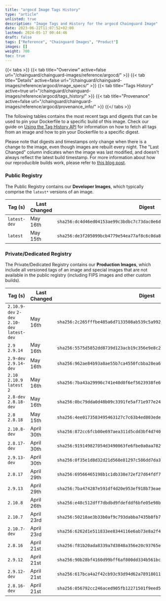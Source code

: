 ```yaml
---
title: "argocd Image Tags History"
type: "article"
unlisted: true
description: "Image Tags and History for the argocd Chainguard Image"
date: 2023-06-22T11:07:52+02:00
lastmod: 2024-05-17 00:44:46
draft: false
tags: ["Reference", "Chainguard Images", "Product"]
images: []
weight: 700
toc: true
---
```


{{< tabs >}}
{{< tab title="Overview" active=false url="/chainguard/chainguard-images/reference/argocd/" >}}
{{< tab title="Details" active=false url="/chainguard/chainguard-images/reference/argocd/image_specs/" >}}
{{< tab title="Tags History" active=true url="/chainguard/chainguard-images/reference/argocd/tags_history/" >}}
{{< tab title="Provenance" active=false url="/chainguard/chainguard-images/reference/argocd/provenance_info/" >}}
{{</ tabs >}}

The following tables contains the most recent tags and digests that can be used to pin your Dockerfile to a specific build of this image. Check our guide on [Using the Tag History API](/chainguard/chainguard-images/using-the-tag-history-api/) for information on how to fetch all tags from an image and how to pin your Dockerfile to a specific digest.

Please note that digests and timestamps only change when there is a change to the image, even though images are rebuilt every night. The "Last Changed" column indicates when the image was last modified, and doesn't always reflect the latest build timestamp. For more information about how our reproducible builds work, please refer to [this blog post](https://www.chainguard.dev/unchained/reproducing-chainguards-reproducible-image-builds).

### Public Registry
The Public Registry contains our **Developer Images**, which typically comprise the `latest*` versions of an image.

| Tag (s)       | Last Changed | Digest                                                                    |
|---------------|--------------|---------------------------------------------------------------------------|
|  `latest-dev` | May 16th     | `sha256:dc4d46ed04153ae99c3bdbc7c73dac0e6dff0dc05ca3419f3368f0f475548831` |
|  `latest`     | May 15th     | `sha256:de3f205099bcb4779e54ea77af8c6c0da898022e7a2c9e33091c56f022f60239` |


### Private/Dedicated Registry
The Private/Dedicated Registry contains our **Production Images**, which include all versioned tags of an image and special images that are not available in the public registry (including FIPS images and other custom builds).

| Tag (s)                                       | Last Changed | Digest                                                                    |
|-----------------------------------------------|--------------|---------------------------------------------------------------------------|
|  `2.10.9-dev` `2-dev` `2.10-dev` `latest-dev` | May 16th     | `sha256:2c265fffbe485a6d7133508ab539c5a99290419bac01f15162b90b8ef1d4a1d1` |
|  `2.9` `2.9.14`                               | May 16th     | `sha256:5575d5852dd8739d123acb19c356e9e8c2432761b39d999077aa1168fc69ecfc` |
|  `2.9-dev` `2.9.14-dev`                       | May 16th     | `sha256:962ae84b93a8ae55b7ca4550fcbba28ea6614fc3661e741411d996c0dbd2c0d5` |
|  `2.10` `2.10.9` `latest` `2`                 | May 16th     | `sha256:7ba43a29996c741e40d0f6ef5623938fe64332a0011eaa2252b87563b58c5203` |
|  `2.8-dev` `2.8.18-dev`                       | May 16th     | `sha256:0bc79dda0d48b09c3391fe5af71e977e24818f10655942d17ac63b3ecd83d56f` |
|  `2.8` `2.8.18`                               | May 15th     | `sha256:4ee0173583495463127c7c63b4ed803edea311d167de1402b5b059c2ba6061b2` |
|  `2.10.8-dev`                                 | April 30th   | `sha256:872cc6fcb00e697aea311d5cdd3bf4d740c91e3e9a318d06b956f3099431c8d2` |
|  `2.8.17-dev`                                 | April 30th   | `sha256:919149827054d3490063fe6fbe0a0aa78206cd186fbf3d921fdcbdb988395c4a` |
|  `2.9.13-dev`                                 | April 30th   | `sha256:0f35e1d8d32d21d568e81297c586dd7da3b8d384bda082af2014f337d2f9378e` |
|  `2.8.17`                                     | April 29th   | `sha256:69566465198b1c1db338e72ef27d64fdf73d42d53e1f98e2f87bda4deac725fa` |
|  `2.9.13`                                     | April 29th   | `sha256:7ba474287e591df4d20e953ef918b73eaeb1e26de762c9f8e37a4b109230e5b7` |
|  `2.10.8`                                     | April 26th   | `sha256:e48c512dff7dbdbd9fdefddf6bfe05e98bd77a4e35a468ef5f2fb0700ea4dfdf` |
|  `2.10.7`                                     | April 23rd   | `sha256:50218ae3b33b0af9c793dabba7435b8fb77a39521eda1bfc9d23945f6c54a5db` |
|  `2.10.7-dev`                                 | April 23rd   | `sha256:6262d1e511833ee8344116e6ab73e8a2f4eb2bb7fcbaf2113f8646552be641f5` |
|  `2.8.16`                                     | April 21st   | `sha256:f81b20ada8339a7d3848a356e20c93765e9d7a6106c6bca6d412c23975a8f5a5` |
|  `2.9.12`                                     | April 21st   | `sha256:90b28bf4160d99bff6af800dd334b561bc2867b7e4e96cca198383471f8ce5fe` |
|  `2.9.12-dev`                                 | April 21st   | `sha256:617bca4a2f42cb93c93d94d62a78918011b97ed3c37ba73c099254a079963cf2` |
|  `2.8.16-dev`                                 | April 21st   | `sha256:056792cc246aced905fb12271501f9eed528a3b22af8d43d937f921e728cdc17` |

